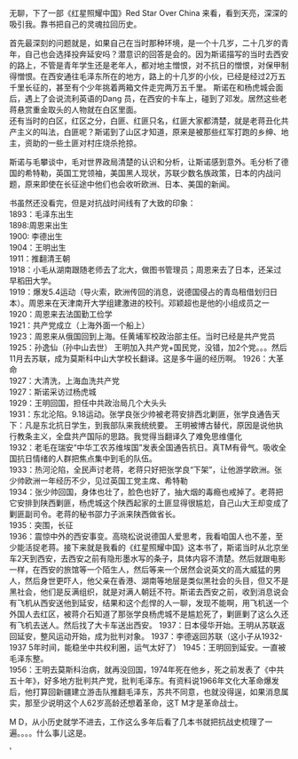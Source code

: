 <p>无聊，下了一部《红星照耀中国》Red Star Over China 来看，看到天亮，深深的吸引我。靠书把自己的灵魂拉回历史。  </p> <p>首先最深刻的问题就是，如果自己在当时那种环境，是一个十几岁，二十几岁的青年，自己也会选择投奔延安吗？潜意识的回答是会的。因为斯诺描写的当时去西安的路上，不管是青年学生还是老年人，都对地主憎恨，对不抗日的憎恨，对保甲制得憎恨。在西安通往毛泽东所在的地方，路上的十几岁的小伙，已经是经过2万五千里长征的，甚至有个少年挑着两箱文件走完两万五千里。 斯诺在和杨虎城会面后，遇上了会说流利英语的Dang 员，在西安的卡车上，碰到了邓发。居然这些老蒋悬赏重金取头的人物就在白区里面。 <br> 还有当时的白区，红区之分，白匪、红匪只名，红匪大家都清楚，就是老蒋丑化共产主义的叫法，白匪呢？斯诺到了山区才知道，原来是被那些红军打跑的乡绅、地主，资助的一些土匪对村庄烧杀抢掠。  </p> <p>斯诺与毛攀谈中，毛对世界政局清楚的认识和分析，让斯诺感到意外。毛分析了德国的希特勒，英国工党领袖，美国黑人现状，苏联少数名族政策，日本的内战问题，原来即使在长征途中他们也会收听欧洲、日本、美国的新闻。</p> <p>书虽然还没看完，但是对抗战时间线有了大致的印象： <br> 1893：毛泽东出生 <br> 1898:周恩来出生 <br> 1900: 李德出生 <br> 1904：王明出生 <br> 1911：推翻清王朝 <br> 1918：小毛从湖南跟随老师去了北大，做图书管理员；周恩来去了日本，还呆过早稻田大学。 <br> 1919：爆发5.4运动（导火索，欧洲传回的消息，说德国侵占的青岛租借划归日本）。周恩来在天津南开大学组建激进的校刊。邓颖超也是他的小组成员之一 <br> 1920：周恩来去法国勤工俭学 <br> 1921：共产党成立（上海外面一个船上） <br> 1923：周恩来从俄国回到上海。任黄埔军校政治部主任。当时已经是共产党员 <br> 1925：孙逸仙（孙中山去世） 王明加入共产党+国民党，没错，加2个党。。。然后11月去苏联，成为莫斯科中山大学校长翻译。这是多牛逼的经历啊。  1926：大革命 <br> 1927：大清洗，上海血洗共产党 <br> 1927：斯诺采访过杨虎城 <br> 1929：王明回国，担任中共政治局几个大头头 <br> 1931：东北沦陷。9.18运动。张学良张少帅被老蒋安排西北剿匪，张学良通告天下：凡是东北抗日学生，到我部队来我统统要。 王明被博古替代，原因是说他执行教条主义，全盘共产国际的思路。我觉得当翻译久了难免思维僵化 <br> 1932：老毛在瑞安“中华工农苏维埃国”发表全国通告抗日。真TM有骨气。吸收全国抗日情绪的人群把焦点集中到毛的队伍。 <br> 1933：热河沦陷，全民声讨老蒋，老蒋只好把张学良“下架”，让他游学欧洲。张少帅欧洲一年经历不少，见过英国工党主席、希特勒 <br> 1934：张少帅回国，身体也壮了，脸色也好了，抽大烟的毒瘾也戒掉了。老蒋把它安排到陕西剿匪，杨虎城这个陕西起家的土匪显得很尴尬，自己山大王却变成了剿匪副司令。老蒋的秘书邵力子派来陕西做省长。 <br> 1935：突围，长征 <br> 1936：震惊中外的西安事变。高晓松说说德国人爱思考，我看咱国人也不差，至少能活捉老蒋。接下来就是我看的《红星照耀中国》这本书了，斯诺当时从北京坐车2天到西安，去西安之前有隐形墨水写的条子，具体内容不清楚。然后就跟电影一样，在西安的旅馆等一个陌生人，然后等来一个居然会说英文的高大威猛的男人，然后身世更吓人，他父亲在香港、湖南等地层是类似黑社会的头目，但又不是黑社会，他们是反满组织，就是对满人朝廷不符。斯诺去西安之前，收到消息说会有飞机从西安送他到延安，结果和这个彪悍的人一聊，发现不能啊，用飞机送一个外国人去红区，被蒋介石知道了那张学良杨虎城不是尴尬死了，剿匪剿了这么久还有飞机去送人。然后找了大卡车送出西安。  1937：日本侵华开始。王明从苏联返回延安，整风运动开始，成为批判对象。 1937：李德返回苏联（这小子从1932-1937 5年时间，能稳坐中共权利圈，运气太好了） 1945：王明回到延安。一直被毛泽东整。 <br> 1956：王明去莫斯科治病，就再没回国，1974年死在他乡，死之前发表了《中共五十年》，好多地方批判共产党，批判毛泽东。有资料说1966年文化大革命爆发后，他打算回新疆建立游击队推翻毛泽东，苏共不同意，也就没得逞，如果消息属实，那至少说明这个人62岁高龄还想着革命，这T M才是革命战士。</p> <p>M D，从小历史就学不进去，工作这么多年后看了几本书就把抗战史梳理了一遍。。。。什么事儿这是。</p>'